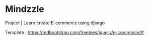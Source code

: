 # Mindzzle

Project | Learn create E-commerce using django

Template : https://mdbootstrap.com/freebies/jquery/e-commerce/#
